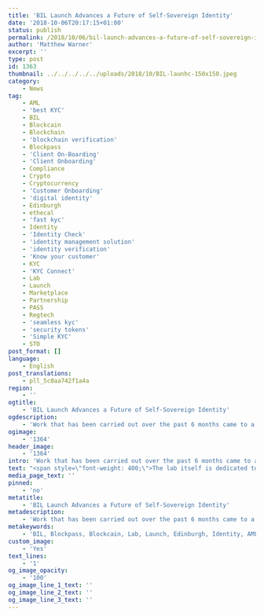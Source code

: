 ```yaml
---
title: 'BIL Launch Advances a Future of Self-Sovereign Identity'
date: '2018-10-06T20:17:15+01:00'
status: publish
permalink: /2018/10/06/bil-launch-advances-a-future-of-self-sovereign-identity
author: 'Matthew Warner'
excerpt: ''
type: post
id: 1363
thumbnail: ../../../../../uploads/2018/10/BIL-launhc-150x150.jpeg
category:
    - News
tag:
    - AML
    - 'best KYC'
    - BIL
    - Blockcain
    - Blockchain
    - 'blockchain verification'
    - Blockpass
    - 'Client On-Boarding'
    - 'Client Onboarding'
    - Compliance
    - Crypto
    - Cryptocurrency
    - 'Customer Onboarding'
    - 'digital identity'
    - Edinburgh
    - ethecal
    - 'fast kyc'
    - Identity
    - 'Identity Check'
    - 'identity management solution'
    - 'identity verification'
    - 'Know your customer'
    - KYC
    - 'KYC Connect'
    - Lab
    - Launch
    - Marketplace
    - Partnership
    - PASS
    - Regtech
    - 'seamless kyc'
    - 'security tokens'
    - 'Simple KYC'
    - STO
post_format: []
language:
    - English
post_translations:
    - pll_5c0aa742f1a4a
region:
    - ''
ogtitle:
    - 'BIL Launch Advances a Future of Self-Sovereign Identity'
ogdescription:
    - 'Work that has been carried out over the past 6 months came to a head last week as Blockpass and Edinburgh Napier University officially launched the Blockpass Identity Lab (BIL) on the 26th of September. The lab represents the first dedicated blockchain research facility in Europe, and the first blockchain identity research lab in the world. The event was celebrated at the university''s Merchiston campus in the ‘Glassroom’. Besides members of Blockpass and the BIL, attendees included a number of academics, students, politicians, including two of the five PhD students that will be carrying out research in the facility.'
ogimage:
    - '1364'
header_image:
    - '1364'
intro: 'Work that has been carried out over the past 6 months came to a head last week as Blockpass and Edinburgh Napier University officially launched the Blockpass Identity Lab (BIL) on the 26th of September. The lab represents the first dedicated blockchain research facility in Europe, and the first blockchain identity research lab in the world. The event was celebrated at the university''s Merchiston campus in the ‘Glassroom’. Besides members of Blockpass and the BIL, attendees included a number of academics, students, politicians, including two of the five PhD students that will be carrying out research in the facility.'
text: "<span style=\"font-weight: 400;\">The lab itself is dedicated to finding solutions for the issues that have been brought to light too many times in recent years with data hacks, security breaches and the gradual loss of control of personal identity from the end user. Blockchain technology has the potential to provide security, transparency and efficiency, amongst other benefits; therefore, Blockpass and the <a href=\"https://identity-lab.blockpass.org\">BIL</a> are investigating how to apply it to benefit identity and verification, determining how blockchain technology can protect personal data from online hackers and scammers whilst giving data control to the user rather than to companies. Some initial areas of research for the lab include ‘Zero Knowledge Proofs’ and ‘Homomorphic Encryption’ - both designed to enable greater data privacy whilst maintaining its usability. </span>\r\n\r\n<span style=\"font-weight: 400;\">Over the course of the evening, attendees heard from speakers including <a href=\"https://www.linkedin.com/in/adamvaziri/\">Adam Vaziri</a>, Blockpass CEO; <a href=\"https://www.linkedin.com/in/billatnapier/\">Professor Bill Buchanan</a>, who is the BIL Lab Director; Kate Forbes, MSP, Minister for the Digital Economy; Professor Sally Smith, Dean of Computing; Joanna Cherry, SNP MP for Edinburgh South West; Liam Bell, BIL Lead Research; and Hans Lombardo, Blockpass CMO. </span>\r\n\r\n<span style=\"font-weight: 400;\">Talks highlighted the suitability of the BIL being locate in Scotland - a country with a long history of innovation, and specifically being set up at Edinburgh Napier University, named after the famous Scottish mathematician, physicist and astronomer. As Vaziri noted, </span><span style=\"font-weight: 400;\">the university is an internationally award-winning institution and has a history of excellence in the fields of technology, science, business, health and social care - an excellent fit for blockchain and Blockpass. </span>\r\n\r\n<span style=\"font-weight: 400;\">As a smaller country, Scotland has the agility to adapt to new opportunities and leverage new technology more quickly than others. In her speech, Kate Forbes described the Scottish Government’s </span><span style=\"font-weight: 400;\">Cyber Resilience Economic Opportunity Action Plan, which sets out the key steps that the government and its partners will take to ‘grow Scotland’s </span><span style=\"font-weight: 400;\">cyber security industry, encourage the development of innovative cyber security research, and deliver world-leading cyber security goods and services over the period to 2021</span><span style=\"font-weight: 400;\">’. The Blockpass Identity Lab is a perfect match for this vision of a secure and equitable future. </span>\r\n\r\n<span style=\"font-weight: 400;\">Professor Buchanan, who is a Professor in the School of Computing at Edinburgh Napier University, and a Fellow of the BCS and the IET, spoke on how blockchain and cryptography could impact multiple industries and how the BIL can support this future. The work that will be carried out in the BIL, he stated, could provide a foundation for a future with the citizen as the focus. </span>\r\n\r\n<span style=\"font-weight: 400;\">Part of the £600,000 BIL collaboration between Blockpass and Edinburgh Napier University was investment in the lab area, and throughout the evening the lab itself was open to viewings, with tours given to show people where the research - due to start this week - will be carried out. </span>\r\n\r\n<span style=\"font-weight: 400;\">After the speeches and tours concluded, the evening continued with entertainment in the form of live music from a harpist and fiddler which accompanied Scottish themed canapes and drinks, including a very popular whiskey tasting. The evening was a huge success and marks an important step not only for Blockpass and the BIL but also for a world where the individual has more power and control. This importance was noticed by others - with the event itself being covered in a number of national papers <a href=\"https://www.scotsman.com/business/companies/tech/blockchain-lab-launches-in-edinburgh-1-4805746\" target=\"_blank\" rel=\"noopener\">such as The Scotsman</a>. For more information about the BIL, contact <a href=\"https://twitter.com/BlockpassIDLab?lang=en\" target=\"_blank\" rel=\"noopener\">@BlockpassIDLab</a>.</span>\r\n\r\n&nbsp;"
media_page_text: ''
pinned:
    - 'no'
metatitle:
    - 'BIL Launch Advances a Future of Self-Sovereign Identity'
metadescription:
    - 'Work that has been carried out over the past 6 months came to a head last week as Blockpass and Edinburgh Napier University officially launched the Blockpass Identity Lab (BIL) on the 26th of September. The lab represents the first dedicated blockchain research facility in Europe, and the first blockchain identity research lab in the world. The event was celebrated at the university''s Merchiston campus in the ‘Glassroom’. Besides members of Blockpass and the BIL, attendees included a number of academics, students, politicians, including two of the five PhD students that will be carrying out research in the facility.'
metakeywords:
    - 'BIL, Blockpass, Blockcain, Lab, Launch, Edinburgh, Identity, AML, best KYC, Blockchain, blockchain verification, Blockpass, Client On-Boarding, Client Onboarding, Compliance, Crypto, Cryptocurrency, Customer Onboarding, digital identity, ethecal, fast kyc, Identity, Identity Check, identity management solution, identity verification, Know your customer, KYC, KYC Connect, Marketplace, Partnership, PASS, Regtech, seamless kyc, security tokens, Simple KYC, STO'
custom_image:
    - 'Yes'
text_lines:
    - '1'
og_image_opacity:
    - '100'
og_image_line_1_text: ''
og_image_line_2_text: ''
og_image_line_3_text: ''
---
```

<!DOCTYPE html PUBLIC "-//W3C//DTD HTML 4.0 Transitional//EN" "http://www.w3.org/TR/REC-html40/loose.dtd">
<?xml encoding="UTF-8">
